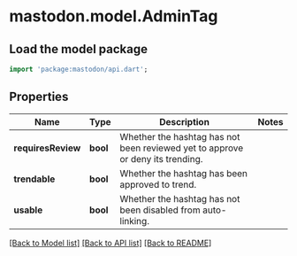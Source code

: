 # mastodon.model.AdminTag

## Load the model package
```dart
import 'package:mastodon/api.dart';
```

## Properties
Name | Type | Description | Notes
------------ | ------------- | ------------- | -------------
**requiresReview** | **bool** | Whether the hashtag has not been reviewed yet to approve or deny its trending. | 
**trendable** | **bool** | Whether the hashtag has been approved to trend. | 
**usable** | **bool** | Whether the hashtag has not been disabled from auto-linking. | 

[[Back to Model list]](../README.md#documentation-for-models) [[Back to API list]](../README.md#documentation-for-api-endpoints) [[Back to README]](../README.md)


